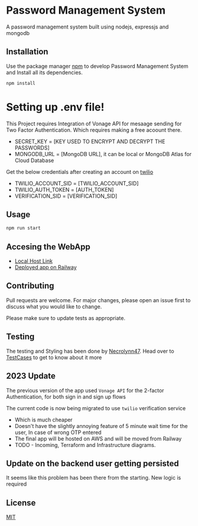 # Password Management System

A password management system built using nodejs, expressjs and mongodb

## Installation

Use the package manager [npm](https://docs.npmjs.com/) to develop Password Management System and Install all its dependencies.

```bash
npm install
```
# Setting up .env file!
This Project requires Integration of Vonage API for mesaage sending for Two Factor Authentication. Which requires making a free acoount there.

  - SECRET_KEY = [KEY USED TO ENCRYPT AND DECRYPT THE PASSWORDS]
  - MONGODB_URL = [MongoDB URL], it can be local or MongoDB Atlas for Cloud Database

Get the below credentials after creating an account on [twilio](https://www.twilio.com/console/verify/services)

  - TWILIO_ACCOUNT_SID = [TWILIO_ACCOUNT_SID]
  - TWILIO_AUTH_TOKEN = [AUTH_TOKEN]
  - VERIFICATION_SID = [VERIFICATION_SID]

## Usage

```bash
npm run start
```

## Accesing the WebApp
- [Local Host Link](http://localhost:3000/)
- [Deployed app on Railway](https://passwordmanagementsystem-production.up.railway.app/)


## Contributing
Pull requests are welcome. For major changes, please open an issue first to discuss what you would like to change.

Please make sure to update tests as appropriate.

## Testing 

The testing and Styling has been done by [Necrolynn47](https://github.com/Necrolynn47). Head over to [TestCases](https://github.com/bhavukkalra/Password_Management_System/blob/master/TestCases.pdf) to get to know about it more


## 2023 Update

The previous version of the app used `Vonage API` for the 2-factor Authentication, for both 
sign in and sign up flows

The current code is now being migrated to use `twilio` verification service
- Which is much cheaper
- Doesn't have the slightly annoying feature of 5 minute wait time for the user, In case of wrong OTP entered
- The final app will be hosted on AWS and will be moved from Railway
- TODO - Incoming, Terraform and Infrastructure diagrams.

## Update on the backend user getting persisted
It seems like this problem has been there from the starting. New logic is required


## License
[MIT](https://choosealicense.com/licenses/mit/)
